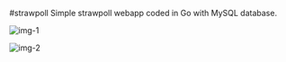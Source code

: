 #strawpoll
Simple strawpoll webapp coded in Go with MySQL database.


![img-1](https://i.imgur.com/Mp1dL9T.png)

![img-2](https://i.imgur.com/F1CkgUG.png)